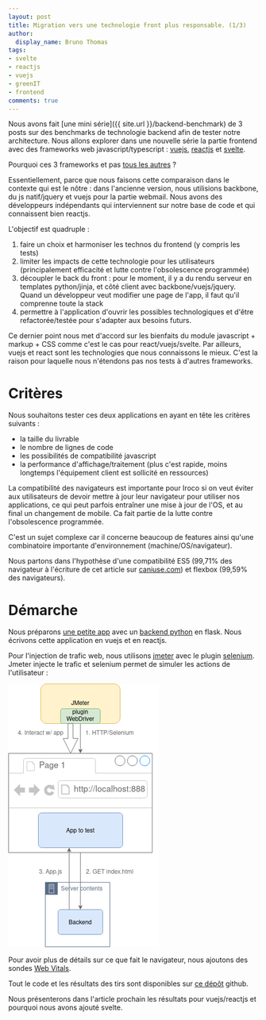 ```yaml
---
layout: post
title: Migration vers une technologie front plus responsable. (1/3)
author:
  display_name: Bruno Thomas
tags:
- svelte
- reactjs
- vuejs
- greenIT
- frontend
comments: true
---
```


Nous avons fait [une mini série]({{ site.url }}/backend-benchmark) de 3 posts sur des benchmarks de technologie backend afin de tester notre architecture. Nous allons explorer dans une nouvelle série la partie frontend avec des frameworks web javascript/typescript : [vuejs](https://vuejs.org/), [reactjs](https://fr.reactjs.org/) et [svelte](https://svelte.dev/).

Pourquoi ces 3 frameworks et pas [tous les autres](https://javascript.plainenglish.io/javascript-frameworks-performance-comparison-2020-cd881ac21fce) ?

Essentiellement, parce que nous faisons cette comparaison dans le contexte qui est le nôtre : dans l'ancienne version, nous utilisions backbone, du js natif/jquery et vuejs pour la partie webmail. Nous avons des développeurs indépendants qui interviennent sur notre base de code et qui connaissent bien reactjs.

L'objectif est quadruple :

1. faire un choix et harmoniser les technos du frontend (y compris les tests)
2. limiter les impacts de cette technologie pour les utilisateurs (principalement efficacité et lutte contre l'obsolescence programmée)
3. découpler le back du front : pour le moment, il y a du rendu serveur en templates python/jinja, et côté client avec backbone/vuejs/jquery. Quand un développeur veut modifier une page de l'app, il faut qu'il comprenne toute la stack
4. permettre à l'application d'ouvrir les possibles technologiques et d'être refactorée/testée pour s'adapter aux besoins futurs.

Ce dernier point nous met d'accord sur les bienfaits du module javascript + markup + CSS comme c'est le cas pour react/vuejs/svelte. Par ailleurs, vuejs et react sont les technologies que nous connaissons le mieux. C'est la raison pour laquelle nous n'étendons pas nos tests à d'autres frameworks.

# Critères

Nous souhaitons tester ces deux applications en ayant en tête les critères suivants :
- la taille du livrable
- le nombre de lignes de code
- les possibilités de compatibilité javascript
- la performance d'affichage/traitement (plus c'est rapide, moins longtemps l'équipement client est sollicité en ressources)

La compatibilité des navigateurs est importante pour Iroco si on veut éviter aux utilisateurs de devoir mettre à jour leur navigateur pour utiliser nos applications, ce qui peut parfois entraîner une mise à jour de l'OS, et au final un changement de mobile. Ca fait partie de la lutte contre l'obsolescence programmée.

C'est un sujet complexe car il concerne beaucoup de features ainsi qu'une combinatoire importante d'environnement (machine/OS/navigateur).

Nous partons dans l'hypothèse d'une compatibilité ES5 (99,71% des navigateur à l'écriture de cet article sur [caniuse.com](https://caniuse.com)) et flexbox (99,59% des navigateurs).

# Démarche

Nous préparons [une petite app](https://framer.com/share/Benchmark--7MGmW80Lo1Lu1AMoMN2Y/jZNcXWNxR#jZNcXWNxR) avec un [backend python](https://github.com/iroco-co/frontend-benchmark/tree/master/api) en flask. Nous écrivons cette application en vuejs et en reactjs.

Pour l'injection de trafic web, nous utilisons [jmeter](https://jmeter.apache.org/) avec le plugin [selenium](https://www.selenium.dev/). Jmeter injecte le trafic et selenium permet de simuler les actions de l'utilisateur :

![jmeter selenium](/images/frontend_benchmark/jmeter-selenium.png)

Pour avoir plus de détails sur ce que fait le navigateur, nous ajoutons des sondes [Web Vitals](https://web.dev/vitals/).

Tout le code et les résultats des tirs sont disponibles sur [ce dépôt](https://github.com/iroco-co/frontend-benchmark) github.

Nous présenterons dans l'article prochain les résultats pour vuejs/reactjs et pourquoi nous avons ajouté svelte.
